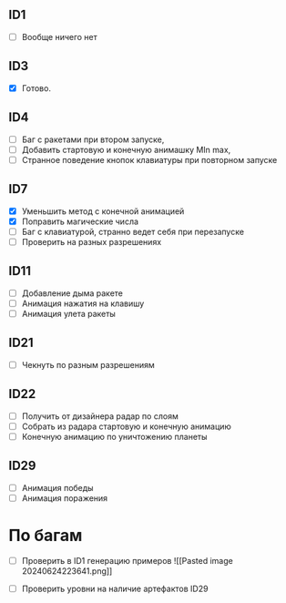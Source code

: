 ## ID1
- [ ] Вообще ничего нет
## ID3
- [x] Готово.
## ID4
- [ ] Баг с ракетами при втором запуске, 
- [ ] Добавить стартовую и конечную анимашку MIn max,
- [ ] Странное поведение кнопок клавиатуры при повторном запуске
## ID7
- [x] Уменьшить метод с конечной анимацией
- [x] Поправить магические числа
- [ ] Баг с клавиатурой, странно ведет себя при перезапуске
- [ ] Проверить на разных разрешениях
## ID11
- [ ] Добавление дыма ракете
- [ ] Анимация нажатия на клавишу 
- [ ] Анимация улета ракеты
## ID21
- [ ] Чекнуть по разным разрешениям
## ID22
- [ ] Получить от дизайнера радар по слоям
- [ ] Собрать из радара стартовую и конечную анимацию
- [ ] Конечную анимацию по уничтожению планеты
## ID29
- [ ] Анимация победы
- [ ] Анимация поражения
# По багам
- [ ] Проверить в ID1 генерацию примеров
![[Pasted image 20240624223641.png]]

- [ ] Проверить уровни на наличие артефактов ID29
